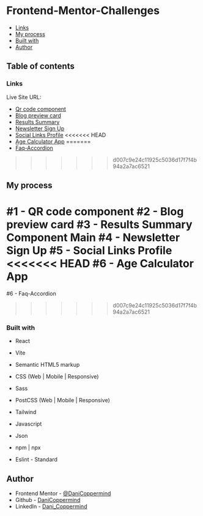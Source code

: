 # Frontend-Mentor-Challenges

- [Links](#links)
- [My process](#my-process)
- [Built with](#built-with)
- [Author](#author)

## Table of contents

### Links

Live Site URL:

- [Qr code component](https://phenomenal-smakager-6d6b9d.netlify.app)
- [Blog preview card](https://imaginative-gelato-5597e0.netlify.app)
- [Results Summary](https://prismatic-smakager-ffe1ff.netlify.app)
- [Newsletter Sign Up](https://frolicking-basbousa-5e9a27.netlify.app)
- [Social Links Profile](https://bucolic-cascaron-bb04fb.netlify.app)
<<<<<<< HEAD
- [Age Calculator App]()
=======
- [Faq-Accordion](https://magenta-maamoul-1f978d.netlify.app/)
>>>>>>> d007c9e24c11925c5036d17f7f4b94a2a7ac6521


## My process

#1 - QR code component
#2 - Blog preview card
#3 - Results Summary Component Main 
#4 - Newsletter Sign Up
#5 - Social Links Profile
<<<<<<< HEAD
#6 - Age Calculator App
=======
#6 - Faq-Accordion
>>>>>>> d007c9e24c11925c5036d17f7f4b94a2a7ac6521

### Built with

- React
- Vite

- Semantic HTML5 markup

- CSS (Web | Mobile | Responsive)
- Sass
- PostCSS (Web | Mobile | Responsive)
- Tailwind

- Javascript
- Json

- npm | npx 
- Eslint - Standard

## Author

- Frontend Mentor - [@DaniCoppermind](https://www.frontendmentor.io/profile/DaniCoppermind)
- Github - [DaniCoppermind](https://github.com/DaniCoppermind)
- LinkedIn - [Dani_Coppermind](https://www.linkedin.com/in/coppermindev/)
